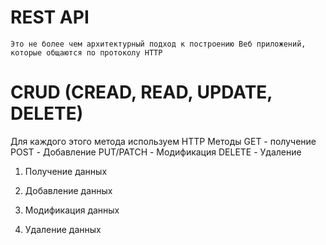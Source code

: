 # REST API
``Это не более чем архитектурный подход к построению Веб приложений, которые общаются по протоколу HTTP``

# CRUD (CREAD, READ, UPDATE, DELETE)
Для каждого этого метода используем HTTP Методы
GET        - получение
POST       - Добавление 
PUT/PATCH  - Модификация
DELETE     - Удаление

1. Получение данных

2. Добавление данных

3. Модификация данных

4. Удаление данных


